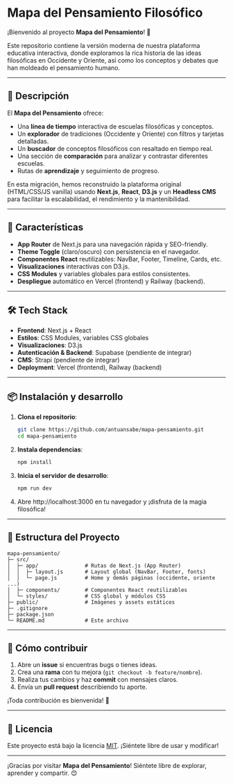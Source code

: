 # Mapa del Pensamiento Filosófico

¡Bienvenido al proyecto **Mapa del Pensamiento**! 🎉

Este repositorio contiene la versión moderna de nuestra plataforma educativa interactiva, donde exploramos la rica historia de las ideas filosóficas en Occidente y Oriente, así como los conceptos y debates que han moldeado el pensamiento humano.

---

## 📖 Descripción

El **Mapa del Pensamiento** ofrece:

- Una **línea de tiempo** interactiva de escuelas filosóficas y conceptos.
- Un **explorador** de tradiciones (Occidente y Oriente) con filtros y tarjetas detalladas.
- Un **buscador** de conceptos filosóficos con resaltado en tiempo real.
- Una sección de **comparación** para analizar y contrastar diferentes escuelas.
- Rutas de **aprendizaje** y seguimiento de progreso.

En esta migración, hemos reconstruido la plataforma original (HTML/CSS/JS vanilla) usando **Next.js**, **React**, **D3.js** y un **Headless CMS** para facilitar la escalabilidad, el rendimiento y la mantenibilidad.

---

## 🚀 Características

- **App Router** de Next.js para una navegación rápida y SEO-friendly.
- **Theme Toggle** (claro/oscuro) con persistencia en el navegador.
- **Componentes React** reutilizables: NavBar, Footer, Timeline, Cards, etc.
- **Visualizaciones** interactivas con D3.js.
- **CSS Modules** y variables globales para estilos consistentes.
- **Despliegue** automático en Vercel (frontend) y Railway (backend).

---

## 🛠 Tech Stack

- **Frontend**: Next.js + React
- **Estilos**: CSS Modules, variables CSS globales
- **Visualizaciones**: D3.js
- **Autenticación & Backend**: Supabase (pendiente de integrar)
- **CMS**: Strapi (pendiente de integrar)
- **Deployment**: Vercel (frontend), Railway (backend)

---

## 📦 Instalación y desarrollo

1. **Clona el repositorio**:
   ```bash
   git clone https://github.com/antuansabe/mapa-pensamiento.git
   cd mapa-pensamiento
   ```

2. **Instala dependencias**:
   ```bash
   npm install
   ```

3. **Inicia el servidor de desarrollo**:
   ```bash
   npm run dev
   ```

4. Abre http://localhost:3000 en tu navegador y ¡disfruta de la magia filosófica!

---

## 📂 Estructura del Proyecto

```
mapa-pensamiento/
├─ src/
│  ├─ app/               # Rutas de Next.js (App Router)
│  │  ├─ layout.js       # Layout global (NavBar, Footer, fonts)
│  │  └─ page.js         # Home y demás páginas (occidente, oriente ...)
│  ├─ components/        # Componentes React reutilizables
│  └─ styles/            # CSS global y módulos CSS
├─ public/               # Imágenes y assets estáticos
├─ .gitignore
├─ package.json
└─ README.md             # Este archivo
```

---

## 🤝 Cómo contribuir

1. Abre un **issue** si encuentras bugs o tienes ideas.
2. Crea una **rama** con tu mejora (`git checkout -b feature/nombre`).
3. Realiza tus cambios y haz **commit** con mensajes claros.
4. Envía un **pull request** describiendo tu aporte.

¡Toda contribución es bienvenida! 🌟

---

## 📄 Licencia

Este proyecto está bajo la licencia [MIT](LICENSE). ¡Siéntete libre de usar y modificar!

---

¡Gracias por visitar **Mapa del Pensamiento**! Siéntete libre de explorar, aprender y compartir. 😊

